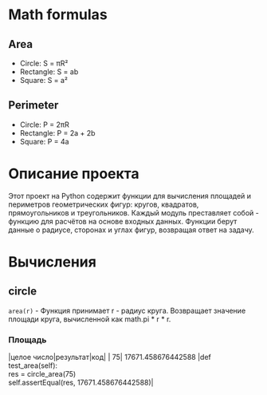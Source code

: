 # Math formulas
## Area
- Circle: S = πR²
- Rectangle: S = ab
- Square: S = a²

## Perimeter
- Circle: P = 2πR
- Rectangle: P = 2a + 2b
- Square: P = 4a
# Описание проекта
 Этот проект на Python содержит функции для вычисления площадей и периметров геометрических фигур: кругов, квадратов, прямоугольников и треугольников. Каждый модуль преставляет собой - функцию для расчётов на основе входных данных. Функции берут данные о радиусе, сторонах и углах фигур, возвращая ответ на задачу.
# Вычисления
## circle 
 `area(r)` - Функция принимает r - радиус круга. Возвращает значение площади круга, вычисленной как math.pi * r * r.
### Площадь
|целое число|результат|код|
| 75| 17671.458676442588 |def test_area(self):  <br/>
        res = circle_area(75)  <br/>
        self.assertEqual(res, 17671.458676442588)|
